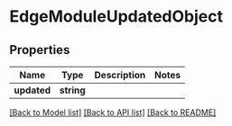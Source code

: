 # EdgeModuleUpdatedObject

## Properties
Name | Type | Description | Notes
------------ | ------------- | ------------- | -------------
**updated** | **string** |  | 

[[Back to Model list]](../README.md#documentation-for-models) [[Back to API list]](../README.md#documentation-for-api-endpoints) [[Back to README]](../README.md)


